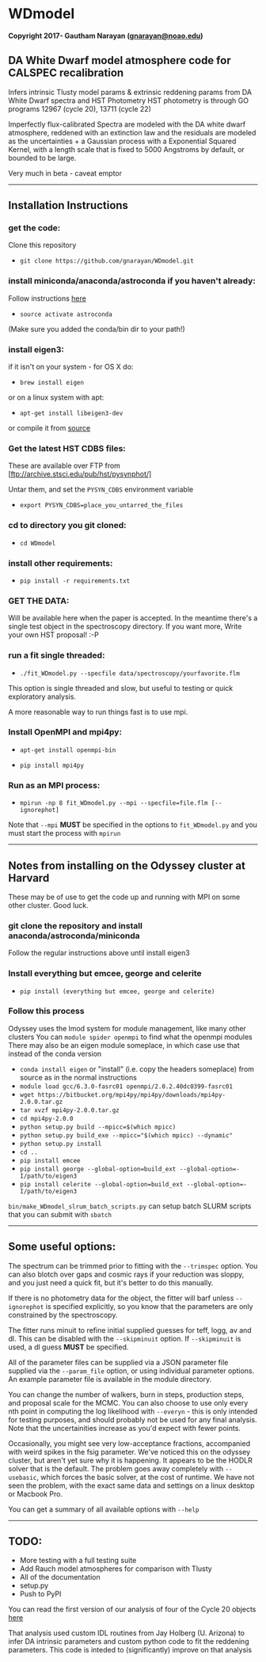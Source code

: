 # WDmodel

__Copyright 2017- Gautham Narayan (gnarayan@noao.edu)__

## DA White Dwarf model atmosphere code for CALSPEC recalibration

Infers intrinsic Tlusty model params & extrinsic reddening params from DA White
Dwarf spectra and HST Photometry HST photometry is through GO programs 12967
(cycle 20),  13711 (cycle 22)

Imperfectly flux-calibrated Spectra are modeled with the DA white dwarf
atmosphere, reddened with an extinction law and the residuals are modeled as
the uncertainties + a Gaussian process with a Exponential Squared Kernel, with
a length scale that is fixed to 5000 Angstroms by default, or bounded to be
large.

Very much in beta - caveat emptor

______

## Installation Instructions

### get the code:
Clone this repository

* `git clone https://github.com/gnarayan/WDmodel.git`

### install miniconda/anaconda/astroconda if you haven't already:
Follow instructions [here](https://astroconda.readthedocs.io/en/latest/)

* `source activate astroconda`

(Make sure you added the conda/bin dir to your path!)

### install eigen3:
if it isn't on your system - for OS X do:

* `brew install eigen`

or on a linux system with apt:

* `apt-get install libeigen3-dev`

or compile it from [source](http://eigen.tuxfamily.org/index.php?title=Main_Page)

### Get the latest HST CDBS files:
These are available over FTP from [ftp://archive.stsci.edu/pub/hst/pysynphot/]

Untar them, and set the `PYSYN_CDBS` environment variable

* `export PYSYN_CDBS=place_you_untarred_the_files`


### cd to directory you git cloned:
* `cd WDmodel`

### install other requirements:
* `pip install -r requirements.txt`

### GET THE DATA:
Will be available here when the paper is accepted. In the meantime there's a
single test object in the spectroscopy directory. If you want more, Write your
own HST proposal! :-P

### run a fit single threaded:
* `./fit_WDmodel.py --specfile data/spectroscopy/yourfavorite.flm`

This option is single threaded and slow, but useful to testing or quick
exploratory analysis.

A more reasonable way to run things fast is to use mpi.

### Install OpenMPI and mpi4py:
* `apt-get install openmpi-bin`

* `pip install mpi4py`


### Run as an MPI process:
* `mpirun -np 8 fit_WDmodel.py --mpi --specfile=file.flm [--ignorephot]`

Note that `--mpi` __MUST__ be specified in the options to `fit_WDmodel.py` and
you must start the process with `mpirun`
______

## Notes from installing on the Odyssey cluster at Harvard
These may be of use to get the code up and running with MPI on some other
cluster. Good luck. 

### git clone the repository and install anaconda/astroconda/miniconda
Follow the regular instructions above until install eigen3

### Install everything but emcee, george and celerite
* `pip install (everything but emcee, george and celerite)`

### Follow this process
Odyssey uses the lmod system for module management, like many other clusters
You can `module spider openmpi` to find what the openmpi modules
There may also be an eigen module someplace, in which case use that instead of
the conda version

* `conda install eigen` or "install" (i.e. copy the headers someplace) from
  source as in the normal instructions
* `module load gcc/6.3.0-fasrc01 openmpi/2.0.2.40dc0399-fasrc01`
* `wget https://bitbucket.org/mpi4py/mpi4py/downloads/mpi4py-2.0.0.tar.gz`
* `tar xvzf mpi4py-2.0.0.tar.gz`
* `cd mpi4py-2.0.0`
* `python setup.py build --mpicc=$(which mpicc)`
* `python setup.py build_exe --mpicc="$(which mpicc) --dynamic"`
* `python setup.py install`
* `cd ..`
* `pip install emcee`
* `pip install george --global-option=build_ext --global-option=-I/path/to/eigen3`
* `pip install celerite --global-option=build_ext --global-option=-I/path/to/eigen3`

`bin/make_WDmodel_slrum_batch_scripts.py` can setup batch SLURM scripts that you can submit with `sbatch`
______

## Some useful options:

The spectrum can be trimmed prior to fitting with the `--trimspec` option. You
can also blotch over gaps and cosmic rays if your reduction was sloppy, and you
just need a quick fit, but it's better to do this manually.

If there is no photometry data for the object, the fitter will barf unless
`--ignorephot` is specified explicitly, so you know that the parameters are
only constrained by the spectroscopy.

The fitter runs minuit to refine initial supplied guesses for teff, logg, av
and dl. This can be disabled with the `--skipminuit` option. If `--skipminuit` is
used, a dl guess __MUST__ be specified.

All of the parameter files can be supplied via a JSON parameter file supplied
via the `--param_file` option, or using individual parameter options. An example
parameter file is available in the module directory.

You can change the number of walkers, burn in steps, production steps, and
proposal scale for the MCMC. You can also choose to use only every nth point in
computing the log likelihood with `--everyn` - this is only intended for
testing purposes, and should probably not be used for any final analysis. Note
that the uncertainities increase as you'd expect with fewer points.

Occasionally, you might see very low-acceptance fractions, accompanied with
weird spikes in the fsig parameter. We've noticed this on the odyssey cluster,
but aren't yet sure why it is happening. It appears to be the HODLR solver that
is the default. The problem goes away completely with `--usebasic`, which forces
the basic solver, at the cost of runtime. We have not seen the problem, with
the exact same data and settings on a linux desktop or Macbook Pro.

You can get a summary of all available options with `--help`
______

## TODO:
* More testing with a full testing suite
* Add Rauch model atmospheres for comparison with Tlusty
* All of the documentation
* setup.py
* Push to PyPI


You can read the first version of our analysis of four of the Cycle 20 objects
[here](http://adsabs.harvard.edu/cgi-bin/bib_query?arXiv:1603.03825)

That analysis used custom IDL routines from Jay Holberg (U. Arizona) to infer
DA intrinsic parameters and custom python code to fit the reddening parameters.
This code is inteded to (significantly) improve on that analysis
